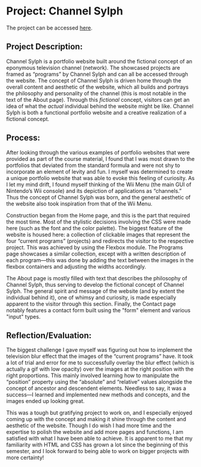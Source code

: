 # Project: Channel Sylph

The project can be accessed [here](https://syl596.github.io/CLPortfolio/).

## Project Description:

Channel Sylph is a portfolio website built around the fictional concept of an eponymous television channel (network). The showcased projects are framed as “programs” by Channel Sylph and can all be accessed through the website. The concept of Channel Sylph is driven home through the overall content and aesthetic of the website, which all builds and portrays the philosophy and personality of the channel (this is most notable in the text of the About page). Through this *fictional* concept, visitors can get an idea of what the *actual* individual behind the website might be like. Channel Sylph is both a functional portfolio website and a creative realization of a fictional concept. 
 
## Process:

After looking through the various examples of portfolio websites that were provided as part of the course material, I found that I was most drawn to the portfolios that deviated from the standard formula and were not shy to incorporate an element of levity and fun. I myself was determined to create a unique portfolio website that was able to evoke this feeling of curiosity. As I let my mind drift, I found myself thinking of the Wii Menu (the main GUI of Nintendo’s Wii console) and its depiction of applications as “channels.” Thus the concept of Channel Sylph was born, and the general aesthetic of the website also took inspiration from that of the Wii Menu.

Construction began from the Home page, and this is the part that required the most time. Most of the stylistic decisions involving the CSS were made here (such as the font and the color palette). The biggest feature of the website is housed here: a collection of clickable images that represent the four “current programs” (projects) and redirects the visitor to the respective project. This was achieved by using the Flexbox module. The Programs page showcases a similar collection, except with a written description of each program—this was done by adding the text between the images in the flexbox containers and adjusting the widths accordingly.

The About page is mostly filled with text that describes the philosophy of Channel Sylph, thus serving to develop the fictional concept of Channel Sylph. The general spirit and message of the website (and by extent the individual behind it), one of whimsy and curiosity, is made especially apparent to the visitor through this section. Finally, the Contact page notably features a contact form built using the "form" element and various "input" types.

## Reflection/Evaluation:

The biggest challenge I gave myself was figuring out how to implement the television blur effect that the images of the “current programs” have. It took a lot of trial and error for me to successfully overlay the blur effect (which is actually a gif with low opacity) over the images at the right position with the right proportions. This mainly involved learning how to manipulate the “position” property using the “absolute” and “relative” values alongside the concept of ancestor and descendent elements. Needless to say, it was a success—I learned and implemented new methods and concepts, and the images ended up looking great.

This was a tough but gratifying project to work on, and I especially enjoyed coming up with the concept and making it shine through the content and aesthetic of the website. Though I do wish I had more time and the expertise to polish the website and add more pages and functions, I am satisfied with what I have been able to achieve. It is apparent to me that my familiarity with HTML and CSS has grown a lot since the beginning of this semester, and I look forward to being able to work on bigger projects with more certainty!

